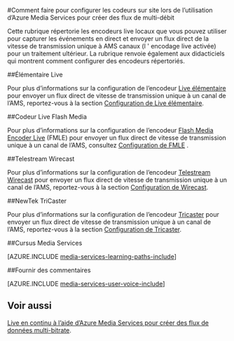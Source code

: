 <properties 
    pageTitle="Comment faire pour configurer les codeurs sur site lors de l’utilisation d’Azure Media Services pour créer des flux de multi-bitrate | Microsoft Azure" 
    description="Cette rubrique répertorie les encodeurs live locaux que vous pouvez utiliser pour capturer les événements en direct et envoyer un flux direct de la vitesse de transmission unique à AMS canaux (l ' encodage live activée) pour un traitement ultérieur. La rubrique liens vers des didacticiels qui montrent comment configurer des encodeurs répertoriés." 
    services="media-services" 
    documentationCenter="" 
    authors="juliako" 
    manager="erikre" 
    editor=""/>

<tags 
    ms.service="media-services" 
    ms.workload="media" 
    ms.tgt_pltfrm="na" 
    ms.devlang="na" 
    ms.topic="article" 
    ms.date="09/26/2016" 
    ms.author="juliako"/>



#<a name="how-to-configure-on-premise-encoders-when-using-azure-media-services-to-create-multi-bitrate-streams"></a>Comment faire pour configurer les codeurs sur site lors de l’utilisation d’Azure Media Services pour créer des flux de multi-débit

Cette rubrique répertorie les encodeurs live locaux que vous pouvez utiliser pour capturer les événements en direct et envoyer un flux direct de la vitesse de transmission unique à AMS canaux (l ' encodage live activée) pour un traitement ultérieur. La rubrique renvoie également aux didacticiels qui montrent comment configurer des encodeurs répertoriés.


##<a name="elemental-live"></a>Élémentaire Live

Pour plus d’informations sur la configuration de l’encodeur [Live élémentaire](http://www.elementaltechnologies.com/products/elemental-live) pour envoyer un flux direct de vitesse de transmission unique à un canal de l’AMS, reportez-vous à la section [Configuration de Live élémentaire](media-services-configure-elemental-live-encoder.md).
 
##<a name="flash-media-live-encoder"></a>Codeur Live Flash Media

Pour plus d’informations sur la configuration de l’encodeur [Flash Media Encoder Live](http://www.adobe.com/products/flash-media-encoder.html) (FMLE) pour envoyer un flux direct de vitesse de transmission unique à un canal de l’AMS, consultez [Configuration de FMLE](media-services-configure-fmle-live-encoder.md) .

##<a name="telestream-wirecast"></a>Telestream Wirecast

Pour plus d’informations sur la configuration de l’encodeur [Telestream Wirecast](http://www.telestream.net/wirecast/overview.htm) pour envoyer un flux direct de vitesse de transmission unique à un canal de l’AMS, reportez-vous à la section [Configuration de Wirecast](media-services-configure-wirecast-live-encoder.md).

##<a name="newtek-tricaster"></a>NewTek TriCaster

Pour plus d’informations sur la configuration de l’encodeur [Tricaster](http://newtek.com/products/tricaster-40.html) pour envoyer un flux direct de vitesse de transmission unique à un canal de l’AMS, reportez-vous à la section [Configuration de Tricaster](media-services-configure-tricaster-live-encoder.md).



##<a name="media-services-learning-paths"></a>Cursus Media Services

[AZURE.INCLUDE [media-services-learning-paths-include](../../includes/media-services-learning-paths-include.md)]

##<a name="provide-feedback"></a>Fournir des commentaires

[AZURE.INCLUDE [media-services-user-voice-include](../../includes/media-services-user-voice-include.md)]

## <a name="see-also"></a>Voir aussi

[Live en continu à l’aide d’Azure Media Services pour créer des flux de données multi-bitrate](media-services-manage-live-encoder-enabled-channels.md).

